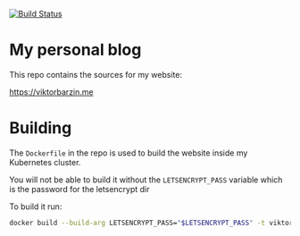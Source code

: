 [![Build Status](https://drone.viktorbarzin.me/api/badges/ViktorBarzin/Website/status.svg)](https://drone.viktorbarzin.me/ViktorBarzin/Website)

# My personal blog

This repo contains the sources for my website:

https://viktorbarzin.me

# Building

The `Dockerfile` in the repo is used to build the website inside my Kubernetes cluster.

You will not be able to build it without the `LETSENCRYPT_PASS` variable which is the password for the letsencrypt dir

To build it run:

````bash
docker build --build-arg LETSENCRYPT_PASS="$LETSENCRYPT_PASS" -t viktorbarzin/blog .```
````
